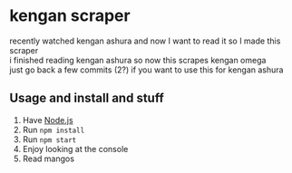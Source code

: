 # kengan scraper

recently watched kengan ashura and now I want to read it so I made this scraper<br/>
i finished reading kengan ashura so now this scrapes kengan omega<br/>
just go back a few commits (2?) if you want to use this for kengan ashura

## Usage and install and stuff

1. Have [Node.js](https://nodejs.org/)
2. Run `npm install`
3. Run `npm start`
4. Enjoy looking at the console
5. Read mangos
